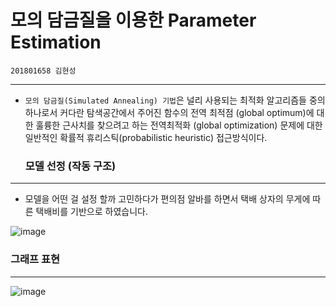 # 모의 담금질을 이용한 Parameter Estimation
`201801658 김현성` 

---

* `모의 담금질(Simulated Annealing) 기법`은 널리 사용되는 최적화 알고리즘들 중의 하나로서 커다란 탐색공간에서 주어진 함수의 전역 최적점 (global optimum)에 대한 훌륭한 근사치를 찾으려고 하는 전역최적화 (global optimization) 문제에 대한 일반적인 확률적 휴리스틱(probabilistic heuristic) 접근방식이다.  
  
  ### 모델 선정 (작동 구조)  
 ---
  
 * 모델을 어떤 걸 설정 할까 고민하다가 편의점 알바를 하면서 택배 상자의 무게에 따른 택배비를 기반으로 하였습니다. 
  
  ![image](https://user-images.githubusercontent.com/80371590/121253425-0d874680-c8e4-11eb-9616-c001de4773de.png)  
  
  ### 그래프 표현
  ---
  ![image](https://user-images.githubusercontent.com/80371590/121256242-4e348f00-c8e7-11eb-8371-a7d2b601f401.png)


  
  
